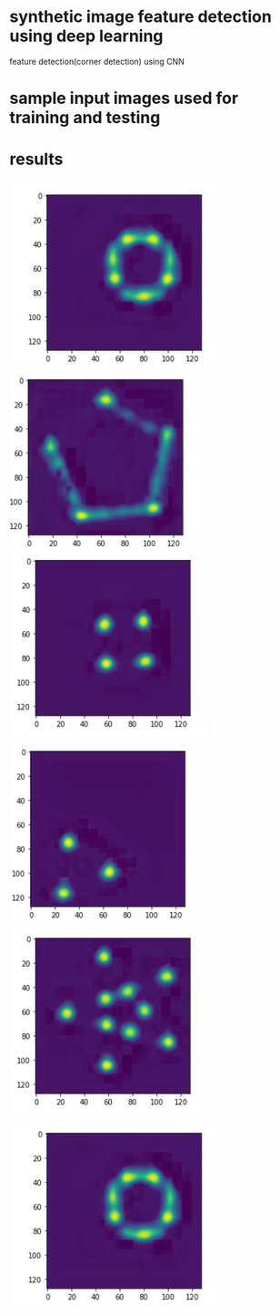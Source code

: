 # synthetic image feature detection using deep learning
 feature detection(corner detection) using CNN 
# sample input images used for training and testing

# results
![](https://github.com/sushlokshah/synthetic-image-feature-detection-using-deep-learning/blob/main/pred_octagon.png)
![](https://github.com/sushlokshah/synthetic-image-feature-detection-using-deep-learning/blob/main/pred_pentagon.png)
![](https://github.com/sushlokshah/synthetic-image-feature-detection-using-deep-learning/blob/main/pred_square.png)
![](https://github.com/sushlokshah/synthetic-image-feature-detection-using-deep-learning/blob/main/pred_triangle.png)
![](https://github.com/sushlokshah/synthetic-image-feature-detection-using-deep-learning/blob/main/pred_star.png)
![](https://github.com/sushlokshah/synthetic-image-feature-detection-using-deep-learning/blob/main/pred_octagon.png)
